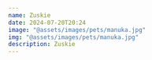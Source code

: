 ```yaml
---
name: Zuskie
date: 2024-07-20T20:24
image: "@assets/images/pets/manuka.jpg"
img: "@assets/images/pets/manuka.jpg"
description: Zuskie
---
```

